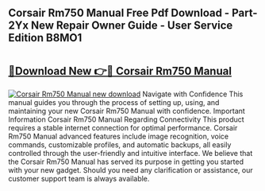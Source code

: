 ## Corsair Rm750 Manual Free Pdf Download - Part-2Yx New Repair Owner Guide - User Service Edition B8MO1

# <h2><a href="http://bc14909.oget.top/?id=Corsair+Rm750+Manual">🔗Download New 👉🔴 Corsair Rm750 Manual</a></h2>

[![Corsair Rm750 Manual new download](https://i.imgur.com/5g1atiW.png)](http://bc14909.oget.top/?id=Corsair+Rm750+Manual)
Navigate with Confidence This manual guides you through the process of setting up, using, and maintaining your new Corsair Rm750 Manual with confidence. Important Information Corsair Rm750 Manual Regarding Connectivity This product requires a stable internet connection for optimal performance. Corsair Rm750 Manual advanced features include image recognition, voice commands, customizable profiles, and automatic backups, all easily controlled through the user-friendly and intuitive interface. We believe that the Corsair Rm750 Manual has served its purpose in getting you started with your new gadget. Should you need any clarification or assistance, our customer support team is always available.
